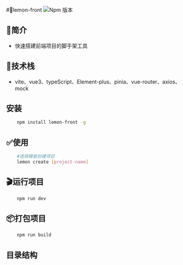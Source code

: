 #🍋lemon-front
![Npm 版本](https://img.shields.io/badge/lemon--front-V0.0.4%20-green)

## 📖简介
- 快速搭建前端项目的脚手架工具

## 🤖技术栈
- vite、vue3、typeScript、Element-plus、pinia、vue-router、axios、mock

## 安装
```bash
    npm install lemon-front -g
```
## ✅使用
```bash
    #选择模板创建项目
    lemon create [project-name]
```

## 🎬运行项目
```bash
    npm run dev
```

## 📦打包项目
```bash
    npm run build
```


## 目录结构
```

